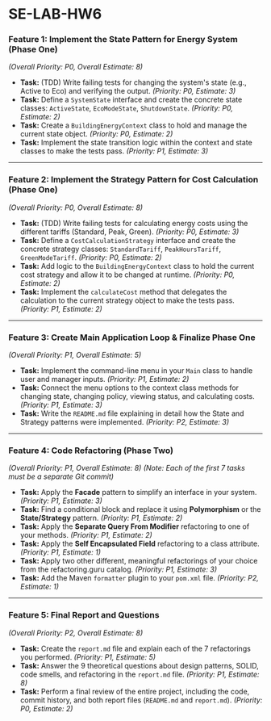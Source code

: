 # SE-LAB-HW6


### **Feature 1: Implement the State Pattern for Energy System (Phase One)**
*(Overall Priority: P0, Overall Estimate: 8)*

* **Task:** (TDD) Write failing tests for changing the system's state (e.g., Active to Eco) and verifying the output. *(Priority: P0, Estimate: 3)*
* **Task:** Define a `SystemState` interface and create the concrete state classes: `ActiveState`, `EcoModeState`, `ShutdownState`. *(Priority: P0, Estimate: 2)*
* **Task:** Create a `BuildingEnergyContext` class to hold and manage the current state object. *(Priority: P0, Estimate: 2)*
* **Task:** Implement the state transition logic within the context and state classes to make the tests pass. *(Priority: P1, Estimate: 3)*

---
### **Feature 2: Implement the Strategy Pattern for Cost Calculation (Phase One)**
*(Overall Priority: P0, Overall Estimate: 8)*

* **Task:** (TDD) Write failing tests for calculating energy costs using the different tariffs (Standard, Peak, Green). *(Priority: P0, Estimate: 3)*
* **Task:** Define a `CostCalculationStrategy` interface and create the concrete strategy classes: `StandardTariff`, `PeakHoursTariff`, `GreenModeTariff`. *(Priority: P0, Estimate: 2)*
* **Task:** Add logic to the `BuildingEnergyContext` class to hold the current cost strategy and allow it to be changed at runtime. *(Priority: P0, Estimate: 2)*
* **Task:** Implement the `calculateCost` method that delegates the calculation to the current strategy object to make the tests pass. *(Priority: P1, Estimate: 2)*

---
### **Feature 3: Create Main Application Loop & Finalize Phase One**
*(Overall Priority: P1, Overall Estimate: 5)*

* **Task:** Implement the command-line menu in your `Main` class to handle user and manager inputs. *(Priority: P1, Estimate: 2)*
* **Task:** Connect the menu options to the context class methods for changing state, changing policy, viewing status, and calculating costs. *(Priority: P1, Estimate: 3)*
* **Task:** Write the `README.md` file explaining in detail how the State and Strategy patterns were implemented. *(Priority: P2, Estimate: 3)*

---
### **Feature 4: Code Refactoring (Phase Two)**
*(Overall Priority: P1, Overall Estimate: 8)*
*(Note: Each of the first 7 tasks must be a separate Git commit)*

* **Task:** Apply the **Facade** pattern to simplify an interface in your system. *(Priority: P1, Estimate: 3)*
* **Task:** Find a conditional block and replace it using **Polymorphism** or the **State/Strategy** pattern. *(Priority: P1, Estimate: 2)*
* **Task:** Apply the **Separate Query From Modifier** refactoring to one of your methods. *(Priority: P1, Estimate: 2)*
* **Task:** Apply the **Self Encapsulated Field** refactoring to a class attribute. *(Priority: P1, Estimate: 1)*
* **Task:** Apply two other different, meaningful refactorings of your choice from the refactoring.guru catalog. *(Priority: P1, Estimate: 3)*
* **Task:** Add the Maven `formatter` plugin to your `pom.xml` file. *(Priority: P2, Estimate: 1)*

---
### **Feature 5: Final Report and Questions**
*(Overall Priority: P2, Overall Estimate: 8)*

* **Task:** Create the `report.md` file and explain each of the 7 refactorings you performed. *(Priority: P1, Estimate: 5)*
* **Task:** Answer the 9 theoretical questions about design patterns, SOLID, code smells, and refactoring in the `report.md` file. *(Priority: P1, Estimate: 8)*
* **Task:** Perform a final review of the entire project, including the code, commit history, and both report files (`README.md` and `report.md`). *(Priority: P0, Estimate: 2)*
